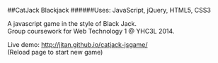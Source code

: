##CatJack Blackjack
######Uses: JavaScript, jQuery, HTML5, CSS3  

A javascript game in the style of Black Jack.  
Group coursework for Web Technology 1 @ YHC3L 2014.

Live demo: http://jitan.github.io/catjack-jsgame/  
(Reload page to start new game)
